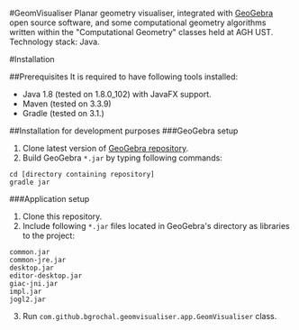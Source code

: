 #GeomVisualiser
Planar geometry visualiser, integrated with [GeoGebra](https://www.geogebra.org/) open source software, and some computational geometry algorithms written within the "Computational Geometry" classes held at AGH UST. Technology stack: Java.

#Installation

##Prerequisites
It is required to have following tools installed:
- Java 1.8 (tested on 1.8.0_102) with JavaFX support.
- Maven (tested on 3.3.9)
- Gradle (tested on 3.1.)

##Installation for development purposes
###GeoGebra setup
1. Clone latest version of [GeoGebra repository](https://github.com/geogebra/geogebra).
2. Build GeoGebra ```*.jar``` by typing following commands:  
```
cd [directory containing repository]
gradle jar
```  
###Application setup
1. Clone this repository.
2. Include following ```*.jar``` files located in GeoGebra's directory as libraries to the project:  
```
common.jar
common-jre.jar
desktop.jar
editor-desktop.jar
giac-jni.jar
impl.jar
jogl2.jar
```
3. Run ```com.github.bgrochal.geomvisualiser.app.GeomVisualiser``` class.
